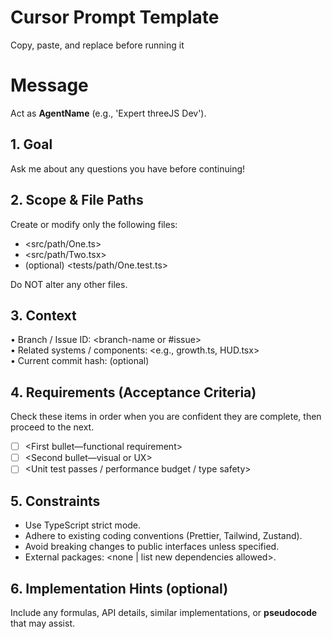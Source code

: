 # Cursor Prompt Template

Copy, paste, and replace <placeholders> before running it

# Message

Act as **AgentName** (e.g., 'Expert threeJS Dev').

## 1. Goal

<Provide a one-sentence summary of your objective using an imperative verb.>
Ask me about any questions you have before continuing!

## 2. Scope & File Paths

Create or modify only the following files:

- <src/path/One.ts>
- <src/path/Two.tsx>
- (optional) <tests/path/One.test.ts>

Do NOT alter any other files.

## 3. Context

• Branch / Issue ID: <branch-name or #issue>  
• Related systems / components: <e.g., growth.ts, HUD.tsx>  
• Current commit hash: <abc123> (optional)

## 4. Requirements (Acceptance Criteria)

Check these items in order when you are confident they are complete, then proceed to the next.

- [ ] <First bullet—functional requirement>
- [ ] <Second bullet—visual or UX>
- [ ] <Unit test passes / performance budget / type safety>

## 5. Constraints

- Use TypeScript strict mode.
- Adhere to existing coding conventions (Prettier, Tailwind, Zustand).
- Avoid breaking changes to public interfaces unless specified.
- External packages: <none | list new dependencies allowed>.

## 6. Implementation Hints (optional)

Include any formulas, API details, similar implementations, or **pseudocode** that may assist.
